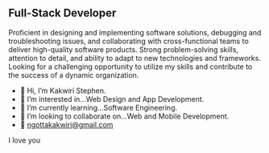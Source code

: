 
Full-Stack Developer
--------------------

Proficient in designing and implementing software solutions, debugging and troubleshooting issues, and collaborating with cross-functional teams to deliver high-quality software products. Strong problem-solving skills, attention to detail, and ability to adapt to new technologies and frameworks. Looking for a challenging opportunity to utilize my skills and contribute to the success of a dynamic organization.

- 👋 Hi, I’m Kakwiri Stephen.
- 👀 I’m interested in...Web Design and App Development.
- 🌱 I’m currently learning...Software Engineering.
- 💞️ I’m looking to collaborate on...Web and Mobile Development.
- 📩 ngottakakwiri@gmail.com


I love you
